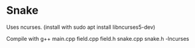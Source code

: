 # Snake

Uses ncurses. (install with sudo apt install libncurses5-dev)



Compile with g++ main.cpp field.cpp field.h snake.cpp snake.h -lncurses
